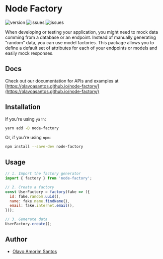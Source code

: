 # Node Factory

![version](https://img.shields.io/npm/v/node-factory.svg)
![issues](https://img.shields.io/github/issues/olavoasantos/node-factory.svg)
![issues](https://img.shields.io/github/issues-pr/olavoasantos/node-factory.svg)

When developing or testing your application, you might need to mock data comming from a database or an endpoint. Instead of manually generating "random" data, you can use model factories.
This package allows you to define a default set of attributes for each of your endpoints or models and easily mock responses.

## Docs

Check out our documentation for APIs and examples at [https://olavoasantos.github.io/node-factory/](https://olavoasantos.github.io/node-factory/)

## Installation

If you're using `yarn`:

```bash
yarn add -D node-factory
```

Or, if you're using `npm`:

```bash
npm install --save-dev node-factory
```

## Usage

```js
// 1. Import the factory generator
import { factory } from 'node-factory';

// 2. Create a factory
const UserFactory = factory(fake => ({
  id: fake.random.uuid(),
  name: fake.name.findName(),
  email: fake.internet.email(),
}));

// 3. Generate data
UserFactory.create();
```

## Author

- [Olavo Amorim Santos](https://github.com/olavoasantos)
